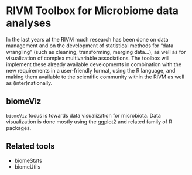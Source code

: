 

# RIVM Toolbox for Microbiome data analyses  
In the last years at the RIVM much research has been done on data management and on the development of statistical methods for “data wrangling” (such as cleaning, transforming, merging data…), as well as for visualization of complex multivariable associations. The toolbox will implement these already available developments in combination with the new requirements in a user-friendly format, using the R language, and making them available to the scientific community within the RIVM as well as (inter)nationally.

## biomeViz  
`biomeViz` focus is towards data visualization for microbiota. Data visualization is done mostly using the ggplot2 and related family of R packages.  

## Related tools  

* biomeStats  
* biomeUtils  




